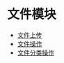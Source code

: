 <!-- ex_nonav -->

# 文件模块

* [文件上传](./file-upload.md)
* [文件操作](./file.md)
* [文件分类操作](./file-category.md)